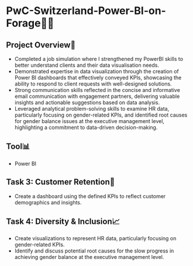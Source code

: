 # PwC-Switzerland-Power-BI-on-Forage🌟💫

## Project Overview🔗
- Completed a job simulation where I strengthened my PowerBI skills to better understand clients and their data visualisation needs.
- Demonstrated expertise in data visualization through the creation of Power BI dashboards that effectively conveyed KPIs, showcasing the ability to respond to client requests with well-designed solutions.
- Strong communication skills reflected in the concise and informative email communication with engagement partners, delivering valuable insights and actionable suggestions based on data analysis.
- Leveraged analytical problem-solving skills to examine HR data, particularly focusing on gender-related KPIs, and identified root causes for gender balance issues at the executive management level, highlighting a commitment to data-driven decision-making.

## Tool📊
- Power BI

## Task 3: Customer Retention📌
- Create a dashboard using the defined KPIs to reflect customer demographics and insights.
 
## Task 4: Diversity & Inclusion📈
- Create visualizations to represent HR data, particularly focusing on gender-related KPIs.
- Identify and discuss potential root causes for the slow progress in achieving gender balance at the executive management level.
